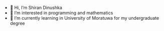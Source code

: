 - 👋 Hi, I’m Shiran Dinushka
- 👀 I’m interested in programming and mathematics
- 🌱 I’m currently learning in University of Moratuwa for my undergraduate degree


<!---
shiran-dinushka/shiran-dinushka is a ✨ special ✨ repository because its `README.md` (this file) appears on your GitHub profile.
You can click the Preview link to take a look at your changes.
--->
